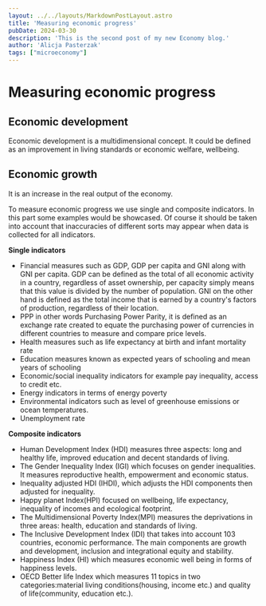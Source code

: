 ```yaml
---
layout: ../../layouts/MarkdownPostLayout.astro
title: 'Measuring economic progress'
pubDate: 2024-03-30
description: 'This is the second post of my new Economy blog.'
author: 'Alicja Pasterzak'
tags: ["microeconomy"]
---
```


# Measuring economic progress

## Economic development
Economic development is a multidimensional concept. It could be defined as an improvement in living standards or economic welfare, wellbeing.

## Economic growth
It is an increase in the real output of the economy.

To measure economic progress we use single and composite indicators. In this part some examples would be showcased. Of course it should be taken into account that inaccuracies of different sorts may appear when data is collected for all indicators.

**Single indicators**
- Financial measures such as GDP, GDP per capita and GNI along with GNI per capita. GDP can be defined as the total of all economic activity in a country, regardless of asset ownership, per capacity simply means that this value is divided by the number of population. GNI on the other hand is defined as the total income that is earned by a country's factors of production, regardless of their location.
- PPP in other words Purchasing Power Parity, it is defined as an exchange rate created to equate the purchasing power of currencies in different countries to measure and compare price levels.
- Health measures such as life expectancy at birth and infant mortality rate
- Education measures known as expected years of schooling and mean years of schooling
- Economic/social inequality indicators for example pay inequality, access to credit etc.
- Energy indicators in terms of energy poverty
- Environmental indicators such as level of greenhouse emissions or ocean temperatures.
- Unemployment rate

**Composite indicators**
- Human Development Index (HDI) measures three aspects: long and healthy life, improved education and decent standards of living.
- The Gender Inequality Index (IGI) which focuses on gender inequalities. It measures  reproductive health, empowerment and economic status.
- Inequality adjusted HDI (IHDI), which adjusts the HDI components then adjusted for inequality.
- Happy planet Index(HPI) focused on  wellbeing, life expectancy, inequality of incomes and ecological footprint.
- The Multidimensional Poverty Index(MPI) measures the deprivations in three areas: health, education and standards of living.
- The Inclusive Development Index (IDI) that takes into account 103 countries, economic performance. The main components are growth and development, inclusion and integrational equity and stability.
- Happiness Index (HI) which measures economic well being in forms of happiness levels.
- OECD Better life Index which measures 11 topics in two categories:material living conditions(housing, income etc.) and quality of life(community, education etc.).
